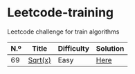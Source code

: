 # Leetcode-training

Leetcode challenge for train algorithms


| N.º | Title           | Difficulty | Solution                 |
|-----|-----------------|------------|--------------------------|
| 69  | [Sqrt(x)](sqrt) | Easy       | [Here](sqrt/Solution.py) |
